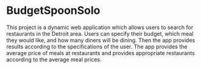 # BudgetSpoonSolo
This project is a dynamic web application which allows users to search for restaurants in the Detroit area.
Users can specify their budget, which meal they would like, and how many diners will be dining.
Then the app provides results according to the specifications of the user.
The app provides the average price of meals at restaurants and provides appropriate restaurants according to the average meal prices.
